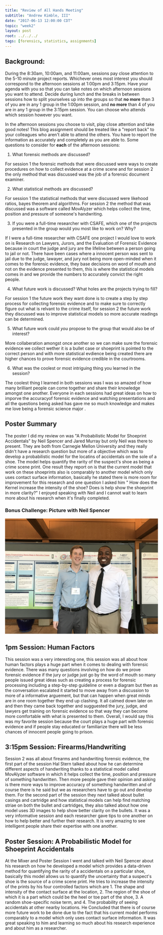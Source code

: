 ```yaml
---
title: "Review of All Hands Meeting"
subtitle: "Andrew Kimble, III"
date: "2017-06-13 12:00:00 CDT"
topic: "week2"
layout: post
root: ../../../
tags: [forensics, statistics, assignments]
---
```

 
## Background:

During the 8:30am, 10:00am, and 11:00am, sessions pay close attention to the 5-10 minute project reports. Whichever ones most interest you should correspond to the afternoon sessions at 1:00pm and 3:15pm. Have your agenda with you so that you can take notes on which afternoon sessions you want to attend. Decide during lunch and the breaks in between sessions how to split yourselves up into the groups so that **no more** than 3 of you are in any 1 group in the 1:00pm session, and **no more** than 4 of you are in any 1 group in the 3:15pm session. You can choose who attends which session however you want. 

In the afternoon sessions you choose to visit, play close attention and take good notes! This blog assignment should be treated like a "report back" to your colleagues who aren't able to attend the others. You have to report the information as accurately and completely as you are able to.
Some questions to consider for **each** of the afternoon sessions:

1. What forensic methods are discussed?

For session 1 the forensic methods that were discussed were ways to create procedures on how to collect evidence at a crime scene and for session 2 the only method that was discussed was the job of a forensic document examiner.

2. What statistical methods are discussed?

For session 1 the statistical methods that were discussed were likehood ratios, bayes theorem and algorithms. For session 2 the method that was discussed was a software called MovAlyzer which helps collect the time, position and pressure of someone's handwriting.

3. If you were a full-time researcher with CSAFE, which one of the projects presented in the group would you most like to work on? Why?

If I were a full-time researcher with CSAFE one project I would love to work on is Research on Lawyers, Jurors, and the Evaluation of Forensic Evidence because in court the judge and jury are the lifeline between a person going to jail or not. There have been cases where a innocent person was sent to jail due to the judge, lawayer, and jury not being more open-minded when it comes to the forensic evidence, they base decisions on word of mouth and not on the evidence presented to them, this is where the statistical models comes in and we provide the numbers to accurately convict the right people.

4. What future work is discussed? What holes are the projects trying to fill?

For session 1 the future work they want done is to create a step by step process for collecting forensic evidence and to make sure to correctly figure out what is relvant to the crime itself, for session 2 the future work they discussed was to improve statistical models so more accurate readings can be determined. 

5. What future work could *you* propose to the group that would also be of interest?

More collaberation amongst once another so we can make sure the forensic evidence we collect wether it is a bullet case or shoeprint is pointed to the correct person and with more statistical evdience being created there are higher chances to prove forensic evidence credible in the courtrooms.

6. What was the coolest or most intriguing thing you learned in the session?

The coolest thing I learned in both sessions was I was so amazed of how many brilliant people can come together and share their knowledge amongst one another. Everyone in each sessions had great ideas on how to imporve the accuracyof forensic evidence and watching presentations and all the questions being asked has gave me so much knowledge and makes me love being a forensic science major .

## Poster Summary 

The poster I did my review on was "A Probabilistic Model for Shoeprint Accidentals" by Neil Spencer and Jared Murray but only Neil was there to present. They are both from Carnegie Mellon University and they really didn't have a research question but more of a objective which was to develop a probabilistic model for the locatins of accidentals on the sole of a shoe. The model helps quantify the rarity of the suspect's shoe as being a crime scene print. One result they report on is that the current model that work on these shoeprints also is comparably to another model which only uses contact surface information, basically he stated there is more room for improvement for this research and one question I asked him " How does the Kernel increase the intensity of the shoe? Does is help show the shoeprint in more clarity?" I enjoyed speaking with Neil and I cannot wait to learn more about his research when it's finally completed.


### Bonus Challenge: Picture with Neil Spencer

![me with researcher Neil Spencer](../img/IMG_1874.JPG)

## 1pm Session: Human Factors

This session was a very interesting one, this session was all about how human factors plays a huge part when it comes to dealing with forensic evidence. There was many questions involving on how do we prove forensic evidence if the jury or judge just go by the word of mouth so many people issued great ideas such as creating a process for forensic processing including a step-by-step guideline or even a diagram but then as the conversation escalated it started to move away from a discussion to more of a informative arguement, but that can happen when great minds are in one room together they end up clashing.
It all calmed down later on and then they came back together and sugguested the jury, judge, and lawyers get training on forensic evidence so that way they can become more comfortable with what is presented to them. Overall, I would say this was my favorite session because the court plays a huge part with forensic evidence and if people stay educated or familiarize there will be less chances of innocent people going to prison.

## 3:15pm Session: Firearms/Handwriting

Session 2 was all about firearms and handwriting forensic evidence, the first part of the session Hal Stern talked about how he can determine different aspects of handwriting thanks to a statistical model called MovAlyzer software in which it helps collect the time, position and pressure of something handwritten. Then more people gave their opinion and asking is there more ways to improve accuracy of something handwritten and of course there is he said but we as researchers have to go out and develop them. 
For the second part of the session they next talked about bullet casings and cartridge and how statistical models can help find matching striae on both the bullet and cartridges, they also talked about how one model uses 3D images to help show better clarity on the bullets. It was a very informative session and each researcher gave tips to one another on how to help better and further their research. It is very amazing to see intelligent people share their expertise with one another.

## Poster Session: A Probabilistic Model for Shoeprint Accidentals

At the Mixer and Poster Session I went and talked with Neil Spencer about his research on how he developed a model which provides a data-driven method for quantifying the rarity of a accidentals on a particular shoe, basically this model allows us to quantify the uncertainty that a suspect's shoe is the source of a crime scene print. He tries to increase the intensity of the prints by his four controlled factors which are 1. The shape and intensity of the contact surface at the location, 2. The region of the shoe of which it is a part which could be the heel or toe part of the shoe, 3. A random shoe-specific noise term, and 4. The probability of seeing accidentals at other nearby locations. He Concluded that there is of course more future work to be done due to the fact that his current model performs comparably to a model which only uses contact surface information. It was great speaking to him and learning so much about his research experience and about him as a researcher.

